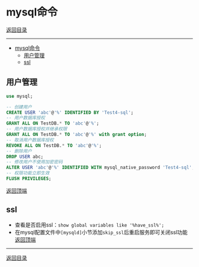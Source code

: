 # mysql命令

[返回目录](/mysql/README.md)

---

- [mysql命令](#mysql命令)
  - [用户管理](#用户管理)
  - [ssl](#ssl)

## 用户管理

```sql
use mysql;

-- 创建用户
CREATE USER 'abc'@'%' IDENTIFIED BY 'Test4-sql';
-- 用户数据库授权
GRANT ALL ON TestDB.* TO 'abc'@'%';
-- 用户数据库授权并继承权限
GRANT ALL ON TestDB.* TO 'abc'@'%' with grant option;
-- 取消用户数据库授权
REVOKE ALL ON TestDB.* TO 'abc'@'%';
-- 删除用户
DROP USER abc;
-- 修改用户不使用加密密码
ALTER USER 'abc'@'%' IDENTIFIED WITH mysql_native_password 'Test4-sql';
-- 权限功能立即生效
FLUSH PRIVILEGES;
```

[返回顶端](#mysql命令)

## ssl

- 查看是否启用ssl：`show global variables like '%have_ssl%';`
- 在mysql配置文件中`[mysqld]`小节添加`skip_ssl`后重启服务即可关闭ssl功能  
[返回顶端](#mysql命令)

---
[返回目录](/mysql/README.md)
